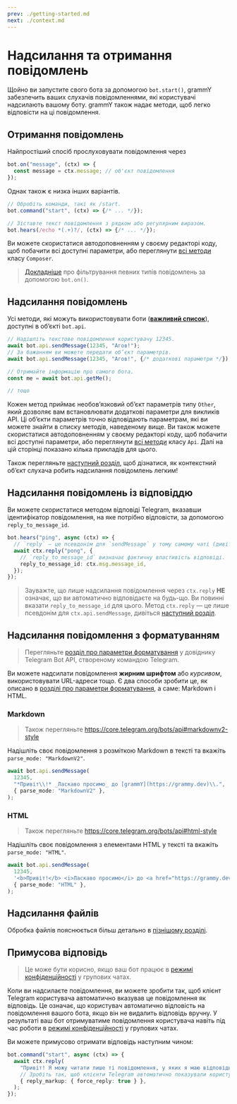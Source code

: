 ```yaml
---
prev: ./getting-started.md
next: ./context.md
---
```


# Надсилання та отримання повідомлень

Щойно ви запустите свого бота за допомогою `bot.start()`, grammY забезпечить ваших слухачів повідомленнями, які користувачі надсилають вашому боту.
grammY також надає методи, щоб легко відповісти на ці повідомлення.

## Отримання повідомлень

Найпростіший спосіб прослуховувати повідомлення через

```ts
bot.on("message", (ctx) => {
  const message = ctx.message; // об'єкт повідомлення
});
```

Однак також є низка інших варіантів.

```ts
// Обробіть команди, такі як /start.
bot.command("start", (ctx) => {/* ... */});

// Зіставте текст повідомлення з рядком або регулярним виразом.
bot.hears(/echo *(.+)?/, (ctx) => {/* ... */});
```

Ви можете скористатися автодоповненням у своєму редакторі коду, щоб побачити всі доступні параметри, або переглянути [всі методи](https://deno.land/x/grammy/mod.ts?s=Composer) класу `Composer`.

> [Докладніше](./filter-queries.md) про фільтрування певних типів повідомлень за допомогою `bot.on()`.

## Надсилання повідомлень

Усі методи, які можуть використовувати боти (**[важливий список](https://core.telegram.org/bots/api#available-methods)**), доступні в об’єкті `bot.api`.

```ts
// Надішліть текстове повідомлення користувачу 12345.
await bot.api.sendMessage(12345, "Агов!");
// За бажанням ви можете передати об’єкт параметрів.
await bot.api.sendMessage(12345, "Агов!", {/* додаткові параметри */});

// Отримайте інформацію про самого бота.
const me = await bot.api.getMe();

// тощо
```

Кожен метод приймає необов’язковий об’єкт параметрів типу `Other`, який дозволяє вам встановлювати додаткові параметри для викликів API.
Ці об’єкти параметрів точно відповідають параметрам, які ви можете знайти в списку методів, наведеному вище.
Ви також можете скористатися автодоповненням у своєму редакторі коду, щоб побачити всі доступні параметри, або переглянути [всі методи](https://deno.land/x/grammy/mod.ts?s=Api) класу `Api`.
Далі на цій сторінці показано кілька прикладів для цього.

Також перегляньте [наступний розділ](./context.md), щоб дізнатися, як контекстний об’єкт слухача робить надсилання повідомлень легким!

## Надсилання повідомлень із відповіддю

Ви можете скористатися методом відповіді Telegram, вказавши ідентифікатор повідомлення, на яке потрібно відповісти, за допомогою `reply_to_message_id`.

```ts
bot.hears("ping", async (ctx) => {
  // `reply` — це псевдонім для `sendMessage` у тому самому чаті (дивіться наступний розділ).
  await ctx.reply("pong", {
    // `reply_to_message_id` визначає фактичну властивість відповіді.
    reply_to_message_id: ctx.msg.message_id,
  });
});
```

> Зауважте, що лише надсилання повідомлення через `ctx.reply` **НЕ** означає, що ви автоматично відповідаєте на будь-що.
> Ви повинні вказати `reply_to_message_id` для цього.
> Метод `ctx.reply` — це лише псевдонім для `ctx.api.sendMessage`, дивіться [наступний розділ](./context.md#available-actions).

## Надсилання повідомлення з форматуванням

> Перегляньте [розділ про параметри форматування](https://core.telegram.org/bots/api#formatting-options) у довіднику Telegram Bot API, створеному командою Telegram.

Ви можете надсилати повідомлення **жирним шрифтом** або _курсивом_, використовувати URL-адреси тощо.
Є два способи зробити це, як описано в [розділі про параметри форматування](https://core.telegram.org/bots/api#formatting-options), а саме: Markdown і HTML.

### Markdown

> Також перегляньте <https://core.telegram.org/bots/api#markdownv2-style>

Надішліть своє повідомлення з розміткою Markdown в тексті та вкажіть `parse_mode: "MarkdownV2"`.

```ts
await bot.api.sendMessage(
  12345,
  "*Привіт\\!* _Ласкаво просимо_ до [grammY](https://grammy.dev)\\.",
  { parse_mode: "MarkdownV2" },
);
```

### HTML

> Також перегляньте <https://core.telegram.org/bots/api#html-style>

Надішліть своє повідомлення з елементами HTML у тексті та вкажіть `parse_mode: "HTML"`.

```ts
await bot.api.sendMessage(
  12345,
  '<b>Привіт!</b> <i>Ласкаво просимо</i> до <a href="https://grammy.dev">grammY</a>.',
  { parse_mode: "HTML" },
);
```

## Надсилання файлів

Обробка файлів пояснюється більш детально в [пізнішому розділі](./files.md#sending-files).

## Примусова відповідь

> Це може бути корисно, якщо ваш бот працює в [режимі конфіденційності](https://core.telegram.org/bots/features#privacy-mode) у групових чатах.

Коли ви надсилаєте повідомлення, ви можете зробити так, щоб клієнт Telegram користувача автоматично вказував це повідомлення як відповідь.
Це означає, що користувач автоматично відповість на повідомлення вашого бота, якщо він не видалить відповідь вручну.
У результаті ваш бот отримуватиме повідомлення користувача навіть під час роботи в [режимі конфіденційності](https://core.telegram.org/bots/features#privacy-mode) у групових чатах.

Ви можете примусово отримати відповідь наступним чином:

```ts
bot.command("start", async (ctx) => {
  await ctx.reply(
    "Привіт! Я можу читати лише ті повідомлення, у яких я маю відповідь!",
    // Зробіть так, щоб клієнти Telegram автоматично показували користувачеві інтерфейс відповіді.
    { reply_markup: { force_reply: true } },
  );
});
```
